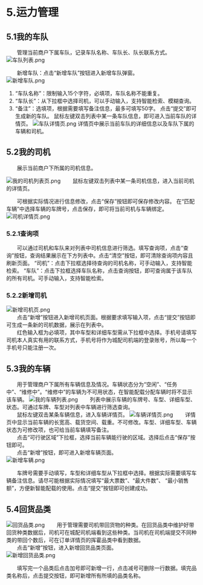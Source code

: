 # 5.运力管理

## 5.1我的车队
&emsp;&emsp;管理当前商户下属车队，记录车队名称、车队长、队长联系方式。
![车队列表.png](https://i.loli.net/2019/01/15/5c3dadc8a49be.png)  

&emsp;&emsp;新增车队：点击“新增车队”按钮进入新增车队弹窗。  
![新增车队.png](https://i.loli.net/2019/01/15/5c3dadc8c45e6.png)
1. “车队名称”：限制输入15个字符，必填项，车队名称不能重复。
2. “车队长”：从下拉框中选择司机，可以手动输入，支持智能检索、模糊查询。
3. “备注”：选填项，根据需要填写备注信息，最多可填写50字。
点击“提交”即可生成新的车队。
鼠标左键双击列表中某一条车队信息，即可进入当前车队的详情页。
![车队详情页.png](https://i.loli.net/2019/01/15/5c3dadc8e20d2.png)
详情页中展示当前车队的详细信息以及车队下属的车辆和司机。

## 5.2我的司机
&emsp;&emsp;展示当前商户下所属的司机信息。

![我的司机列表页.png](https://i.loli.net/2019/01/15/5c3dadc8e5edd.png)
&emsp;&emsp;鼠标左键双击列表中某一条司机信息，进入当前司机的详情页。



&emsp;&emsp;可根据实际情况进行信息修改，点击“保存”按钮即可保存修改内容。
在“匹配车辆”中选择车辆的车牌号，点击保存，即可将当前司机与车辆绑定。
![司机详情页.png](https://i.loli.net/2019/01/15/5c3dadda3d46b.png)
### 5.2.1查询项
&emsp;&emsp;可以通过司机和车队来对列表中司机信息进行筛选。填写查询项，点击“查询”按钮，查询结果展示在下方列表中。点击“清空”按钮，即可清除查询项内容且刷新页面。
“司机”：点击下拉框选择待查询的司机名称，可手动输入，支持智能检索。
“车队”：点击下拉框选择车队名称，点击查询按钮，即可查询属于该车队的所有司机。可手动输入，支持智能检索。

### 5.2.2新增司机
![新增司机页.png](https://i.loli.net/2019/01/15/5c3dadc8c7c48.png)  
&emsp;&emsp;点击“新增”按钮进入新增司机页面。根据要求填写输入项，点击“提交”按钮即可生成一条新的司机数据，展示在列表中。  
&emsp;&emsp;红色输入框为必填项，其中车型和详细车型需从下拉框中选择。手机号请填写司机本人真实有用的联系方式，手机号将作为城配司机端的登录账号，所以每一个手机号只能注册一次。

## 5.3我的车辆
&emsp;&emsp;用于管理商户下属所有车辆信息及情况。车辆状态分为“空闲”、“任务中”、“维修中”。“维修中”的车辆为不可用状态，在智能配载分配车辆时将不显示该车辆。
![我的车辆列表.png](https://i.loli.net/2019/01/15/5c3dadc8e3d1e.png)
&emsp;&emsp;列表中展示车辆的车牌号、车型、详细车型、状态。可通过车牌、车型对列表中车辆进行筛选查询。  
&emsp;&emsp;鼠标左键双击某条车辆信息，进入车辆详情页。
![车辆详情页.png](https://i.loli.net/2019/01/15/5c3dadc8c60fa.png)
&emsp;&emsp;详情页中显示当前车辆的长宽高、载货空间、载重。不可修改。车型、详细车型、车辆状态为可修改项，也可给当前车辆填写备注。  
&emsp;&emsp;点击“可行驶区域”下拉框，选择当前车辆能行驶的区域。选择后点击“保存”按钮即可。  
&emsp;&emsp;点击“新增”按钮，即可进入新增车辆页面。  
![新增车辆.png](https://i.loli.net/2019/01/15/5c3dadc8ce472.png)  

&emsp;&emsp;车牌号需要手动填写，车型和详细车型从下拉框中选择。根据实际需要填写车辆备注信息。请尽可能根据实际情况填写“最大票数”、“最大件数”、 “最小销售额”，方便新智能配载的使用。点击“提交”按钮即可创建成功。  

## 5.4回货品类
![回货品类.png](https://i.loli.net/2019/01/15/5c3dadc8b9dc8.png)
&emsp;&emsp;用于管理需要司机带回货物的种类。在回货品类中维护好带回货种类数据后，司机可在城配司机端看到这些种类。当司机在司机端提交不同种类的带回个数后，可在订单详情页的挥霍品类中看到数据。  
&emsp;&emsp;点击“新增”按钮，进入新增回货品类页面。  
![新增回货品类.png](https://i.loli.net/2019/01/15/5c3dadc8c2c97.png)  
  
&emsp;&emsp;填写完一个品类后点击加号即可新增一行，点击减号可删除一行数据。填完品类名称后，点击提交按钮，即可新增所有所填的品类名称。